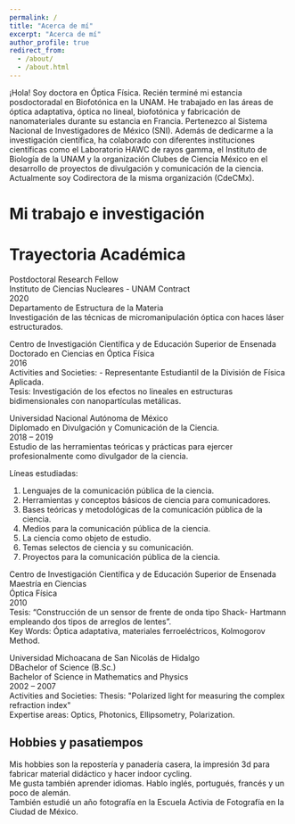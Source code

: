```yaml
---
permalink: /
title: "Acerca de mí"
excerpt: "Acerca de mí"
author_profile: true
redirect_from: 
  - /about/
  - /about.html
---
```


¡Hola! Soy doctora en Óptica Física. Recién terminé mi estancia posdoctoradal en Biofotónica en la UNAM. He trabajado en las áreas de óptica adaptativa, óptica no lineal, biofotónica y fabricación de nanomateriales durante su estancia en Francia. Pertenezco al Sistema Nacional de Investigadores de México (SNI). 
Además de dedicarme a la investigación científica, ha colaborado con diferentes instituciones científicas como el Laboratorio HAWC de rayos gamma, el Instituto de Biología de la UNAM y la organización Clubes de Ciencia México en el desarrollo de proyectos de divulgación y comunicación de la ciencia. Actualmente soy Codirectora de la misma organización (CdeCMx). 

Mi trabajo e investigación
======



Trayectoria Académica
======
Postdoctoral Research Fellow<br>
Instituto de Ciencias Nucleares - UNAM Contract<br>
2020 <br>
Departamento de Estructura de la Materia<br>
Investigación de las técnicas de micromanipulación óptica con haces láser estructurados.<br>


Centro de Investigación Científica y de Educación Superior de Ensenada<br>
Doctorado en Ciencias en Óptica Física<br>
2016<br>
Activities and Societies: - Representante Estudiantil de la División de Física Aplicada.<br>
Tesis: Investigación de los efectos no lineales en estructuras bidimensionales con nanopartículas metálicas.<br>

Universidad Nacional Autónoma de México<br>
Diplomado en Divulgación y Comunicación de la Ciencia.<br>
2018 – 2019<br>
Estudio de las herramientas teóricas y prácticas para ejercer profesionalmente como divulgador de la ciencia.<br>

Líneas estudiadas:
1. Lenguajes de la comunicación pública de la ciencia.
2. Herramientas y conceptos básicos de ciencia para comunicadores.
3. Bases teóricas y metodológicas de la comunicación pública de la ciencia.
4. Medios para la comunicación pública de la ciencia.
5. La ciencia como objeto de estudio.
6. Temas selectos de ciencia y su comunicación.
7. Proyectos para la comunicación pública de la ciencia.


Centro de Investigación Científica y de Educación Superior de Ensenada<br>
Maestría en Ciencias<br>
Óptica Física<br>
2010<br>
Tesis: “Construcción de un sensor de frente de onda tipo Shack- Hartmann empleando dos tipos de arreglos de lentes”. <br>
Key Words: Óptica adaptativa, materiales ferroeléctricos, Kolmogorov Method.<br>


Universidad Michoacana de San Nicolás de Hidalgo<br>
DBachelor of Science (B.Sc.)<br>
Bachelor of Science in Mathematics and Physics<br>
2002 – 2007<br>
Activities and Societies: Thesis: "Polarized light for measuring the complex refraction index"<br>
Expertise areas: Optics, Photonics, Ellipsometry, Polarization.<br>





Hobbies y pasatiempos
------
Mis hobbies son la repostería y panadería casera, la impresión 3d para fabricar material didáctico y hacer indoor cycling. <br>
Me gusta también aprender idiomas. Hablo inglés, portugués, francés y un poco de alemán. <br>
También estudié un año fotografía en la Escuela Activia de Fotografía en la Ciudad de México. <br>



